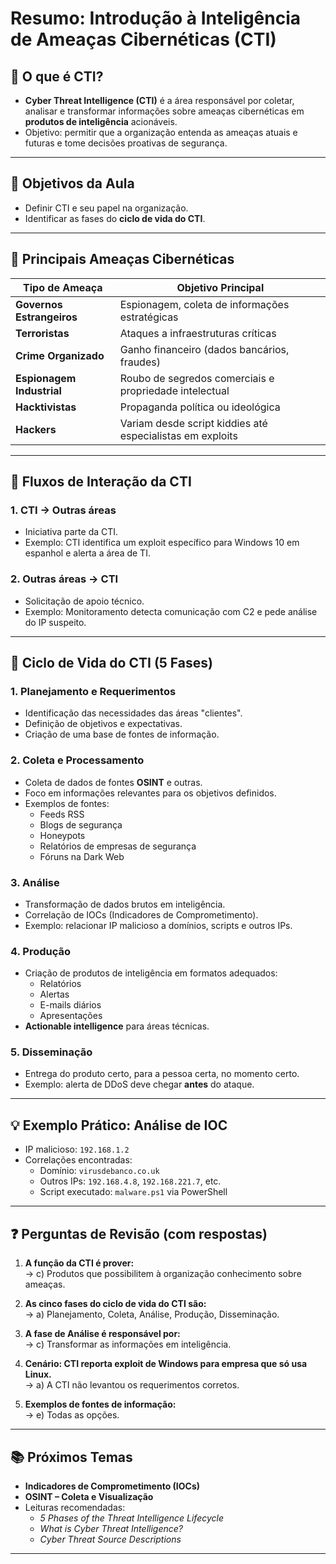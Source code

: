 
# Resumo: Introdução à Inteligência de Ameaças Cibernéticas (CTI)

## 📌 O que é CTI?
- **Cyber Threat Intelligence (CTI)** é a área responsável por coletar, analisar e transformar informações sobre ameaças cibernéticas em **produtos de inteligência** acionáveis.
- Objetivo: permitir que a organização entenda as ameaças atuais e futuras e tome decisões proativas de segurança.

---

## 🎯 Objetivos da Aula
- Definir CTI e seu papel na organização.
- Identificar as fases do **ciclo de vida do CTI**.

---

## 👥 Principais Ameaças Cibernéticas

| Tipo de Ameaça | Objetivo Principal |
|----------------|-------------------|
| **Governos Estrangeiros** | Espionagem, coleta de informações estratégicas |
| **Terroristas** | Ataques a infraestruturas críticas |
| **Crime Organizado** | Ganho financeiro (dados bancários, fraudes) |
| **Espionagem Industrial** | Roubo de segredos comerciais e propriedade intelectual |
| **Hacktivistas** | Propaganda política ou ideológica |
| **Hackers** | Variam desde script kiddies até especialistas em exploits |

---

## 🔁 Fluxos de Interação da CTI

### 1. **CTI → Outras áreas**
- Iniciativa parte da CTI.
- Exemplo: CTI identifica um exploit específico para Windows 10 em espanhol e alerta a área de TI.

### 2. **Outras áreas → CTI**
- Solicitação de apoio técnico.
- Exemplo: Monitoramento detecta comunicação com C2 e pede análise do IP suspeito.

---

## 🔄 Ciclo de Vida do CTI (5 Fases)

### 1. **Planejamento e Requerimentos**
- Identificação das necessidades das áreas "clientes".
- Definição de objetivos e expectativas.
- Criação de uma base de fontes de informação.

### 2. **Coleta e Processamento**
- Coleta de dados de fontes **OSINT** e outras.
- Foco em informações relevantes para os objetivos definidos.
- Exemplos de fontes:
  - Feeds RSS
  - Blogs de segurança
  - Honeypots
  - Relatórios de empresas de segurança
  - Fóruns na Dark Web

### 3. **Análise**
- Transformação de dados brutos em inteligência.
- Correlação de IOCs (Indicadores de Comprometimento).
- Exemplo: relacionar IP malicioso a domínios, scripts e outros IPs.

### 4. **Produção**
- Criação de produtos de inteligência em formatos adequados:
  - Relatórios
  - Alertas
  - E-mails diários
  - Apresentações
- **Actionable intelligence** para áreas técnicas.

### 5. **Disseminação**
- Entrega do produto certo, para a pessoa certa, no momento certo.
- Exemplo: alerta de DDoS deve chegar **antes** do ataque.

---

## 💡 Exemplo Prático: Análise de IOC
- IP malicioso: `192.168.1.2`
- Correlações encontradas:
  - Domínio: `virusdebanco.co.uk`
  - Outros IPs: `192.168.4.8`, `192.168.221.7`, etc.
  - Script executado: `malware.ps1` via PowerShell

---

## ❓ Perguntas de Revisão (com respostas)

1. **A função da CTI é prover:**  
   → c) Produtos que possibilitem à organização conhecimento sobre ameaças.

2. **As cinco fases do ciclo de vida do CTI são:**  
   → a) Planejamento, Coleta, Análise, Produção, Disseminação.

3. **A fase de Análise é responsável por:**  
   → c) Transformar as informações em inteligência.

4. **Cenário: CTI reporta exploit de Windows para empresa que só usa Linux.**  
   → a) A CTI não levantou os requerimentos corretos.

5. **Exemplos de fontes de informação:**  
   → e) Todas as opções.

---

## 📚 Próximos Temas
- **Indicadores de Comprometimento (IOCs)**
- **OSINT – Coleta e Visualização**
- Leituras recomendadas:
  - *5 Phases of the Threat Intelligence Lifecycle*
  - *What is Cyber Threat Intelligence?*
  - *Cyber Threat Source Descriptions*

---

